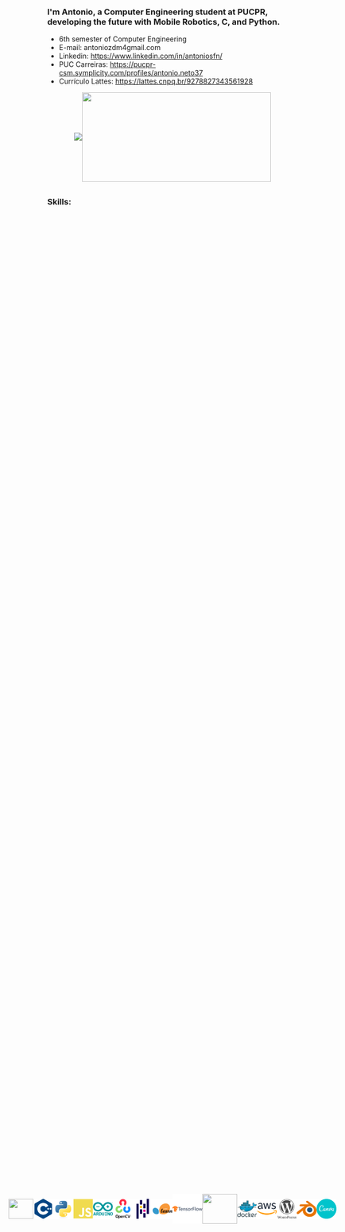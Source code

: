 <body>
  
  ### I'm Antonio, a Computer Engineering student at PUCPR, developing the future with Mobile Robotics, C, and Python.

- 6th semester of Computer Engineering
- E-mail: antoniozdm4gmail.com
- Linkedin: https://www.linkedin.com/in/antoniosfn/
- PUC Carreiras: https://pucpr-csm.symplicity.com/profiles/antonio.neto37
- Currículo Lattes: https://lattes.cnpq.br/9278827343561928

<div style="display: flex; align-items: center; justify-content: center;">
  <picture>
  <source
    srcset="https://github-readme-stats.vercel.app/api?username=antoniosfn&show_icons=true&theme=vision-friendly-dark"
    media="(prefers-color-scheme: dark)"
    height= "180cm"
  />
  <source
    srcset="https://github-readme-stats.vercel.app/api?username=antoniosfn&show_icons=true"
    media="(prefers-color-scheme: dark), (prefers-color-scheme: no-preference)"
  />
  <img src="https://github-readme-stats.vercel.app/api?username=antoniosfn&show_icons=true" />
</picture>
  <img height= "180cm" width="380cm"  src="https://github-readme-stats.vercel.app/api/top-langs/?username=antoniosfn&hide=cython,hack,css,powershell&layout=compact&theme=vision-friendly-dark"/>
</div>

##

### Skills:

<div style="display: flex; align-items: center; justify-content: center; height: 100vh; margin: 0;"><br>
  <img align="center" height="40" width="50" src="https://cdn.jsdelivr.net/gh/devicons/devicon@latest/icons/c/c-original.svg" />
  <img align="center" height="40" width="50" src="https://raw.githubusercontent.com/devicons/devicon/master/icons/cplusplus/cplusplus-plain.svg">
  <img align="center" height="40" width="50" src="https://raw.githubusercontent.com/devicons/devicon/master/icons/python/python-original.svg">
  <img align="center" height="40" width="50" src="https://raw.githubusercontent.com/devicons/devicon/master/icons/javascript/javascript-plain.svg">
  
  <img align="center" height="40" width="50" src="https://raw.githubusercontent.com/devicons/devicon/refs/heads/master/icons/arduino/arduino-original-wordmark.svg" />
  <img align="center" height="40" width="50" src="https://raw.githubusercontent.com/devicons/devicon/refs/heads/master/icons/opencv/opencv-original-wordmark.svg" />
  
  <img align="center" height="40" width="50" src="https://raw.githubusercontent.com/devicons/devicon/refs/heads/master/icons/pandas/pandas-original.svg" />
  <img align="center" height="40" width="50" src="https://raw.githubusercontent.com/devicons/devicon/refs/heads/master/icons/scikitlearn/scikitlearn-original.svg" />
  <img align="center" height="60" width="70" src="https://raw.githubusercontent.com/devicons/devicon/refs/heads/master/icons/tensorflow/tensorflow-original-wordmark.svg" />
  
  <img align="center" height="60" width="70" src="https://cdn.jsdelivr.net/gh/devicons/devicon@latest/icons/mysql/mysql-original-wordmark.svg" />
  <img align="center" height="40" width="50" src="https://raw.githubusercontent.com/devicons/devicon/refs/heads/master/icons/docker/docker-original-wordmark.svg" />
  <img align="center" height="40" width="50" src="https://raw.githubusercontent.com/devicons/devicon/refs/heads/master/icons/amazonwebservices/amazonwebservices-original-wordmark.svg" />
  <img align="center" height="40" width="50" src="https://raw.githubusercontent.com/devicons/devicon/refs/heads/master/icons/wordpress/wordpress-plain-wordmark.svg" />
  
  <img align="center" height="40" width="50" src="https://raw.githubusercontent.com/devicons/devicon/refs/heads/master/icons/blender/blender-original.svg" />
  <img align="center" height="40" width="50" src="https://raw.githubusercontent.com/devicons/devicon/refs/heads/master/icons/canva/canva-original.svg" />
  
